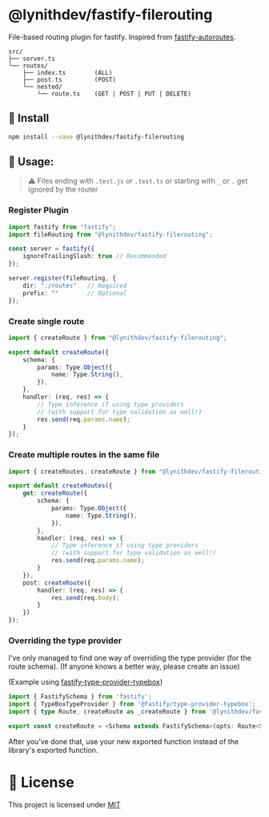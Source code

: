 # @lynithdev/fastify-filerouting
File-based routing plugin for fastify. Inspired from [fastify-autoroutes](https://github.com/GiovanniCardamone/fastify-autoroutes).

```
src/
├── server.ts
└── routes/
    ├── index.ts        (ALL)
    ├── post.ts         (POST)
    └── nested/
        └── route.ts    (GET | POST | PUT | DELETE)
```

## 🚀 Install
```sh
npm install --save @lynithdev/fastify-filerouting
```

## 📗 Usage:

> ⚠️ Files ending with `.test.js` or `.test.ts` or starting with `_` or `.` get ignored by the router

### Register Plugin
```ts
import fastify from "fastify";
import fileRouting from "@lynithdev/fastify-filerouting";

const server = fastify({
    ignoreTrailingSlash: true // Recommended
});

server.register(fileRouting, {
    dir: "./routes"   // Required
    prefix: ""        // Optional
});
```

### Create single route
```ts
import { createRoute } from "@lynithdev/fastify-filerouting";

export default createRoute({
    schema: {
        params: Type.Object({
            name: Type.String(),
        }),
    },
    handler: (req, res) => {
        // Type inference if using type providers
        // (with support for type validation as well!)
        res.send(req.params.name); 
    }
});
```

### Create multiple routes in the same file
```ts
import { createRoutes, createRoute } from "@lynithdev/fastify-filerouting";

export default createRoutes({
    get: createRoute({
        schema: {
            params: Type.Object({
                name: Type.String(),
            }),
        },
        handler: (req, res) => {
            // Type inference if using type providers
            // (with support for type validation as well!)
            res.send(req.params.name); 
        }
    }),
    post: createRoute({
        handler: (req, res) => {
            res.send(req.body);
        }
    })
});
```

### Overriding the type provider
I've only managed to find one way of overriding the type provider (for the route schema). (If anyone knows a better way, please create an issue)

(Example using [fastify-type-provider-typebox](https://github.com/fastify/fastify-type-provider-typebox))
```ts
import { FastifySchema } from 'fastify';
import { TypeBoxTypeProvider } from '@fastify/type-provider-typebox';
import { type Route, createRoute as _createRoute } from '@lynithdev/fastify-filerouting';

export const createRoute = <Schema extends FastifySchema>(opts: Route<Schema, TypeBoxTypeProvider>) => _createRoute<Schema, TypeBoxTypeProvider>(opts);
```

After you've done that, use your new exported function instead of the library's exported function.

# 📄 License
This project is licensed under [MIT](./LICENSE)